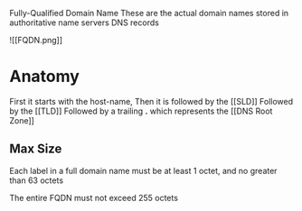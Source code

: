 Fully-Qualified Domain Name
These are the actual domain names stored in authoritative name servers DNS records

![[FQDN.png]]

# Anatomy
First it starts with the host-name,
Then it is followed by the [[SLD]]
Followed by the [[TLD]]
Followed by a trailing **.** which represents the [[DNS Root Zone]]

## Max Size
Each label in a full domain name must be at least 1 octet, and no greater than 63 octets

The entire FQDN must not exceed 255 octets